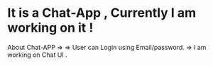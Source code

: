 # It is a Chat-App , Currently I am working on it !

About Chat-APP =>
   => User can Login using Email/password.
   => I am working on Chat UI .
